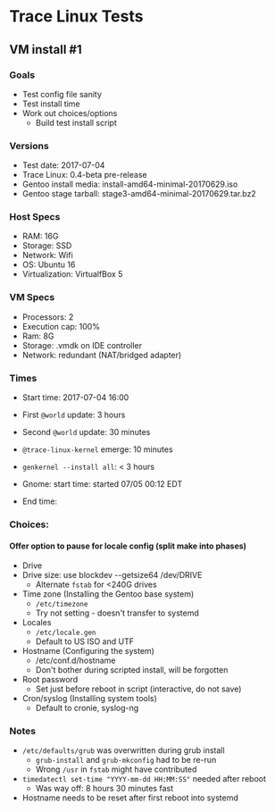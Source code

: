 # Trace Linux Tests

## VM install #1
### Goals
- Test config file sanity
- Test install time
- Work out choices/options
    - Build test install script

### Versions
- Test date: 2017-07-04
- Trace Linux: 0.4-beta pre-release
- Gentoo install media: install-amd64-minimal-20170629.iso
- Gentoo stage tarball: stage3-amd64-minimal-20170629.tar.bz2

### Host Specs

- RAM: 16G
- Storage: SSD
- Network: Wifi
- OS: Ubuntu 16
- Virtualization: VirtualfBox 5

### VM Specs
- Processors: 2
- Execution cap: 100%
- Ram: 8G
- Storage: .vmdk on IDE controller
- Network: redundant (NAT/bridged adapter)

### Times
- Start time: 2017-07-04 16:00
- First `@world` update: 3 hours
- Second `@world` update: 30 minutes
- `@trace-linux-kernel` emerge: 10 minutes
- `genkernel --install all`: < 3 hours
- Gnome: start time: started 07/05 00:12 EDT

- End time: 

### Choices:
#### Offer option to pause for locale config (split make into phases)
- Drive
- Drive size: use blockdev --getsize64 /dev/DRIVE
    - Alternate `fstab` for <240G drives
- Time zone (Installing the Gentoo base system)
    - `/etc/timezone`
    - Try not setting - doesn't transfer to systemd
- Locales
    - `/etc/locale.gen`
    - Default to US ISO and UTF
- Hostname (Configuring the system)
    - /etc/conf.d/hostname
    - Don't bother during scripted install, will be forgotten
- Root password
    - Set just before reboot in script (interactive, do not save)
- Cron/syslog (Installing system tools)
    - Default to cronie, syslog-ng

### Notes
- `/etc/defaults/grub` was overwritten during grub install
    - `grub-install` and `grub-mkconfig` had to be re-run
    - Wrong `/usr` in `fstab` might have contributed
- `timedatectl set-time "YYYY-mm-dd HH:MM:SS"` needed after reboot
    - Was way off: 8 hours 30 minutes fast
- Hostname needs to be reset after first reboot into systemd

